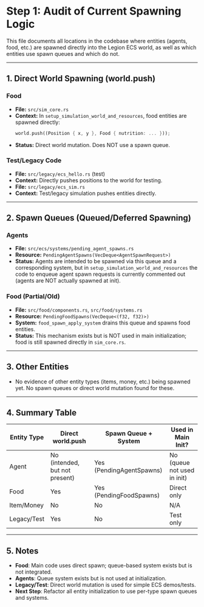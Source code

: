 # Step 1: Audit of Current Spawning Logic

This file documents all locations in the codebase where entities (agents, food, etc.) are spawned directly into the Legion ECS world, as well as which entities use spawn queues and which do not.

---

## 1. Direct World Spawning (world.push)

### Food
- **File:** `src/sim_core.rs`
- **Context:** In `setup_simulation_world_and_resources`, food entities are spawned directly:
  ```rust
  world.push((Position { x, y }, Food { nutrition: ... }));
  ```
- **Status:** Direct world mutation. Does NOT use a spawn queue.

### Test/Legacy Code
- **File:** `src/legacy/ecs_hello.rs` (test)
- **Context:** Directly pushes positions to the world for testing.
- **File:** `src/legacy/ecs_sim.rs`
- **Context:** Test/legacy simulation pushes entities directly.

---

## 2. Spawn Queues (Queued/Deferred Spawning)

### Agents
- **File:** `src/ecs/systems/pending_agent_spawns.rs`
- **Resource:** `PendingAgentSpawns(VecDeque<AgentSpawnRequest>)`
- **Status:** Agents are intended to be spawned via this queue and a corresponding system, but in `setup_simulation_world_and_resources` the code to enqueue agent spawn requests is currently commented out (agents are NOT actually spawned at init).

### Food (Partial/Old)
- **File:** `src/food/components.rs`, `src/food/systems.rs`
- **Resource:** `PendingFoodSpawns(VecDeque<(f32, f32)>)`
- **System:** `food_spawn_apply_system` drains this queue and spawns food entities.
- **Status:** This mechanism exists but is NOT used in main initialization; food is still spawned directly in `sim_core.rs`.

---

## 3. Other Entities
- No evidence of other entity types (items, money, etc.) being spawned yet. No spawn queues or direct world mutation found for these.

---

## 4. Summary Table
| Entity Type | Direct world.push | Spawn Queue + System | Used in Main Init? |
|-------------|------------------|----------------------|-------------------|
| Agent       | No (intended, but not present) | Yes (PendingAgentSpawns) | No (queue not used in init) |
| Food        | Yes              | Yes (PendingFoodSpawns) | Direct only |
| Item/Money  | No               | No                   | N/A               |
| Legacy/Test | Yes              | No                   | Test only         |

---

## 5. Notes
- **Food**: Main code uses direct spawn; queue-based system exists but is not integrated.
- **Agents**: Queue system exists but is not used at initialization.
- **Legacy/Test**: Direct world mutation is used for simple ECS demos/tests.
- **Next Step**: Refactor all entity initialization to use per-type spawn queues and systems.

